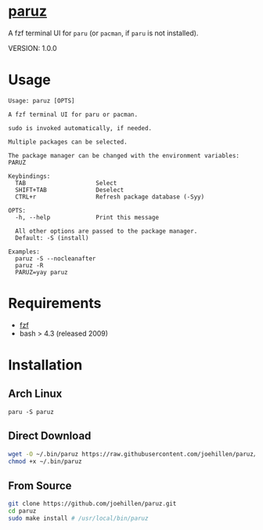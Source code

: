 # [paruz](https://github.com/joehillen/paruz)

A fzf terminal UI for `paru` (or `pacman`, if `paru` is not installed).

VERSION: 1.0.0

# Usage

```text
Usage: paruz [OPTS]

A fzf terminal UI for paru or pacman.

sudo is invoked automatically, if needed.

Multiple packages can be selected.

The package manager can be changed with the environment variables: PARUZ

Keybindings:
  TAB                    Select
  SHIFT+TAB              Deselect
  CTRL+r                 Refresh package database (-Syy)

OPTS:
  -h, --help             Print this message

  All other options are passed to the package manager.
  Default: -S (install)

Examples:
  paruz -S --nocleanafter
  paruz -R
  PARUZ=yay paruz
```

# Requirements

- [fzf](https://github.com/junegunn/fzf)
- bash > 4.3 (released 2009)

# Installation

## Arch Linux

```
paru -S paruz
```

## Direct Download

```sh
wget -O ~/.bin/paruz https://raw.githubusercontent.com/joehillen/paruz/master/paruz
chmod +x ~/.bin/paruz
```

## From Source

```sh
git clone https://github.com/joehillen/paruz.git
cd paruz
sudo make install # /usr/local/bin/paruz
```

